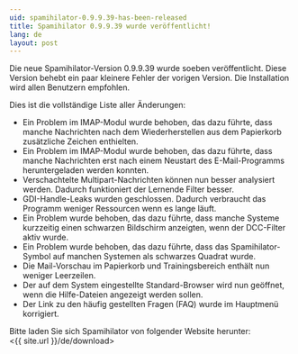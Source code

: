 ```yaml
---
uid: spamihilator-0.9.9.39-has-been-released
title: Spamihilator 0.9.9.39 wurde veröffentlicht!
lang: de
layout: post
---
```


Die neue Spamihilator-Version 0.9.9.39 wurde soeben veröffentlicht. Diese Version
behebt ein paar kleinere Fehler der vorigen Version. Die Installation wird
allen Benutzern empfohlen.

Dies ist die vollständige Liste aller Änderungen:

* Ein Problem im IMAP-Modul wurde behoben, das dazu führte, dass manche Nachrichten
  nach dem Wiederherstellen aus dem Papierkorb zusätzliche Zeichen enthielten.
* Ein Problem im IMAP-Modul wurde behoben, das dazu führte, dass manche Nachrichten 
  erst nach einem Neustart des E-Mail-Programms heruntergeladen werden konnten.
* Verschachtelte Multipart-Nachrichten können nun besser analysiert werden.
  Dadurch funktioniert der Lernende Filter besser.
* GDI-Handle-Leaks wurden geschlossen. Dadurch verbraucht das Programm weniger
  Ressourcen wenn es lange läuft.
* Ein Problem wurde behoben, das dazu führte, dass manche Systeme kurzzeitig
  einen schwarzen Bildschirm anzeigten, wenn der DCC-Filter aktiv wurde.
* Ein Problem wurde behoben, das dazu führte, dass das Spamihilator-Symbol
  auf manchen Systemen als schwarzes Quadrat wurde.
* Die Mail-Vorschau im Papierkorb und Trainingsbereich enthält nun weniger Leerzeilen.
* Der auf dem System eingestellte Standard-Browser wird nun geöffnet, wenn die
  Hilfe-Dateien angezeigt werden sollen.
* Der Link zu den häufig gestellten Fragen (FAQ) wurde im Hauptmenü korrigiert.

Bitte laden Sie sich Spamihilator von folgender Website herunter:  
<{{ site.url }}/de/download>

